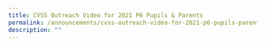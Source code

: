 ```yaml
---
title: CVSS Outreach Video for 2021 P6 Pupils & Parents
permalink: /announcements/cvss-outreach-video-for-2021-p6-pupils-parents
description: ""
---
```

